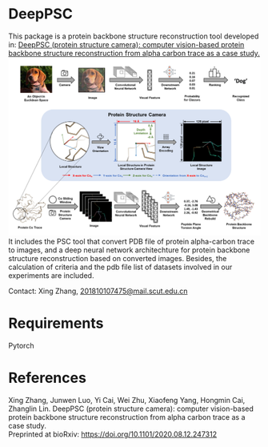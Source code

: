 # DeepPSC
This package is a protein backbone structure reconstruction tool developed in: [DeepPSC (protein structure camera): computer vision-based protein backbone structure reconstruction from alpha carbon trace as a case study.](https://doi.org/10.1101/2020.08.12.247312)
![contents](./image/DeepPSC.png)
It includes the PSC tool that convert PDB file of protein alpha-carbon trace to images, and a deep neural network architechture for protein backbone structure reconstruction based on converted images. Besides, the calculation of criteria and the pdb file list of datasets involved in our experiments are included.   

Contact: Xing Zhang, 201810107475@mail.scut.edu.cn

# Requirements
Pytorch

# References
Xing Zhang, Junwen Luo, Yi Cai, Wei Zhu, Xiaofeng Yang, Hongmin Cai, Zhanglin Lin. DeepPSC (protein structure camera): computer vision-based protein backbone structure reconstruction from alpha carbon trace as a case study.  
Preprinted at bioRxiv: https://doi.org/10.1101/2020.08.12.247312
